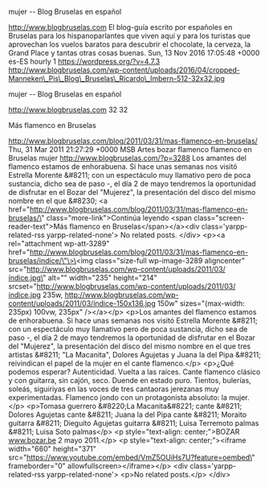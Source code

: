 mujer -- Blog Bruselas en español

http://www.blogbruselas.com El blog-guía escrito por españoles en
Bruselas para los hispanoparlantes que viven aquí y para los turistas
que aprovechan los vuelos baratos para descubrir el chocolate, la
cerveza, la Grand Place y tantas otras cosas buenas. Sun, 13 Nov 2016
17:05:48 +0000 es-ES hourly 1 https://wordpress.org/?v=4.7.3
http://www.blogbruselas.com/wp-content/uploads/2016/04/cropped-Manneken\_Pis\_Blog\_Bruselas\_Ricardo\_Imbern-512-32x32.jpg

mujer -- Blog Bruselas en español

http://www.blogbruselas.com 32 32

Más flamenco en Bruselas

http://www.blogbruselas.com/blog/2011/03/31/mas-flamenco-en-bruselas/
Thu, 31 Mar 2011 21:27:29 +0000 MSB Artes bozar flamenco flamenco en
Bruselas mujer http://www.blogbruselas.com/?p=3288 Los amantes del
flamenco estamos de enhorabuena. Si hace unas semanas nos visitó
Estrella Morente &\#8211; con un espectáculo muy llamativo pero de poca
sustancia, dicho sea de paso -, el día 2 de mayo tendremos la
oportunidad de disfrutar en el Bozar del "Mujerez", la presentación del
disco del mismo nombre en el que &\#8230; \<a
href=\"http://www.blogbruselas.com/blog/2011/03/31/mas-flamenco-en-bruselas/\"
class=\"more-link\"\>Continúa leyendo \<span
class=\"screen-reader-text\"\>Más flamenco en
Bruselas\</span\>\</a\>\<div class=\'yarpp-related-rss
yarpp-related-none\'\> No related posts. \</div\> \<p\>\<a
rel=\"attachment wp-att-3289\"
href=\"http://www.blogbruselas.com/blog/2011/03/31/mas-flamenco-en-bruselas/indice/\"\>\<img
class=\"size-full wp-image-3289 aligncenter\"
src=\"http://www.blogbruselas.com/wp-content/uploads/2011/03/índice.jpg\"
alt=\"\" width=\"235\" height=\"214\"
srcset=\"http://www.blogbruselas.com/wp-content/uploads/2011/03/índice.jpg
235w,
http://www.blogbruselas.com/wp-content/uploads/2011/03/índice-150x136.jpg
150w\" sizes=\"(max-width: 235px) 100vw, 235px\" /\>\</a\>\</p\>
\<p\>Los amantes del flamenco estamos de enhorabuena. Si hace unas
semanas nos visitó Estrella Morente &\#8211; con un espectáculo muy
llamativo pero de poca sustancia, dicho sea de paso -, el día 2 de mayo
tendremos la oportunidad de disfrutar en el Bozar del "Mujerez", la
presentación del disco del mismo nombre en el que tres artistas &\#8211;
"La Macanita", Dolores Agujetas y Juana la del Pipa &\#8211; reivindican
el papel de la mujer en el cante flamenco.\</p\> \<p\>¿Qué podemos
esperar? Autenticidad. Vuelta a las raíces. Cante flamenco clásico y con
guitarra, sin cajón, seco. Duende en estado puro. Tientos, bulerías,
soleás, siguiriyas en las voces de tres cantaoras jerezanas muy
experimentadas. Flamenco jondo con un protagonista absoluto: la
mujer.\</p\> \<p\>Tomasa guerrero &\#8220;La Macanita&\#8221; cante
&\#8211; Dolores Agujetas cante &\#8211; Juana la del Pipa cante
&\#8211; Moraito guitarra &\#8211; Dieguito Agujetas guitarra &\#8211;
Luisa Terremoto palmas &\#8211; Luisa Soto palmas\</p\> \<p
style=\"text-align: center;\"\>BOZAR www.bozar.be 2 mayo 2011.\</p\> \<p
style=\"text-align: center;\"\>\<iframe width=\"660\" height=\"371\"
src=\"https://www.youtube.com/embed/VmZ5OUiHs7U?feature=oembed\"
frameborder=\"0\" allowfullscreen\>\</iframe\>\</p\> \<div
class=\'yarpp-related-rss yarpp-related-none\'\> \<p\>No related
posts.\</p\> \</div\>
